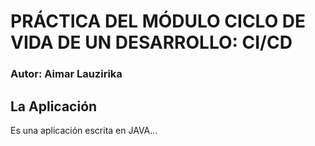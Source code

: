 # PRÁCTICA DEL MÓDULO CICLO DE VIDA DE UN DESARROLLO: CI/CD
### Autor: Aimar Lauzirika

## La Aplicación

Es una aplicación escrita en JAVA...